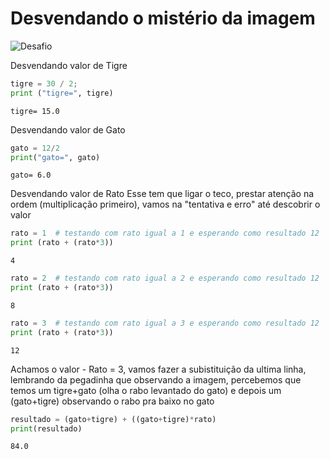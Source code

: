 # Desvendando o mistério da imagem
![Desafio](https://scontent.fcpq8-1.fna.fbcdn.net/v/t1.0-9/93570806_2861867407237361_6692581936579215360_n.jpg?_nc_cat=103&_nc_sid=110474&_nc_eui2=AeG9hVdI-USMOV20tdNaw6DUVMnn0eG9qyFUyefR4b2rIfbst57BabNv9fCctwa9VOM&_nc_ohc=Qa1zN8BJBcgAX9sRnq4&_nc_ht=scontent.fcpq8-1.fna&oh=a4dc464011b390462e474d6bb56151ad&oe=5EBFC771)




Desvendando valor de Tigre


```python
tigre = 30 / 2;
print ("tigre=", tigre)
```

    tigre= 15.0
    

Desvendando valor de Gato


```python
gato = 12/2
print("gato=", gato)
```

    gato= 6.0
    

Desvendando valor de Rato
Esse tem que ligar o teco, prestar atenção na ordem (multiplicação primeiro), vamos na "tentativa e erro" até descobrir o valor


```python
rato = 1  # testando com rato igual a 1 e esperando como resultado 12
print (rato + (rato*3))
```

    4
    


```python
rato = 2  # testando com rato igual a 2 e esperando como resultado 12
print (rato + (rato*3))
```

    8
    


```python
rato = 3  # testando com rato igual a 3 e esperando como resultado 12
print (rato + (rato*3))
```

    12
    

Achamos o valor - Rato = 3, vamos fazer a subistituição da ultima linha, lembrando da pegadinha que observando a imagem, percebemos que temos um tigre+gato (olha o rabo levantado do gato) e depois um (gato+tigre) observando o rabo pra baixo no gato


```python
resultado = (gato+tigre) + ((gato+tigre)*rato)
print(resultado)
```

    84.0
    
